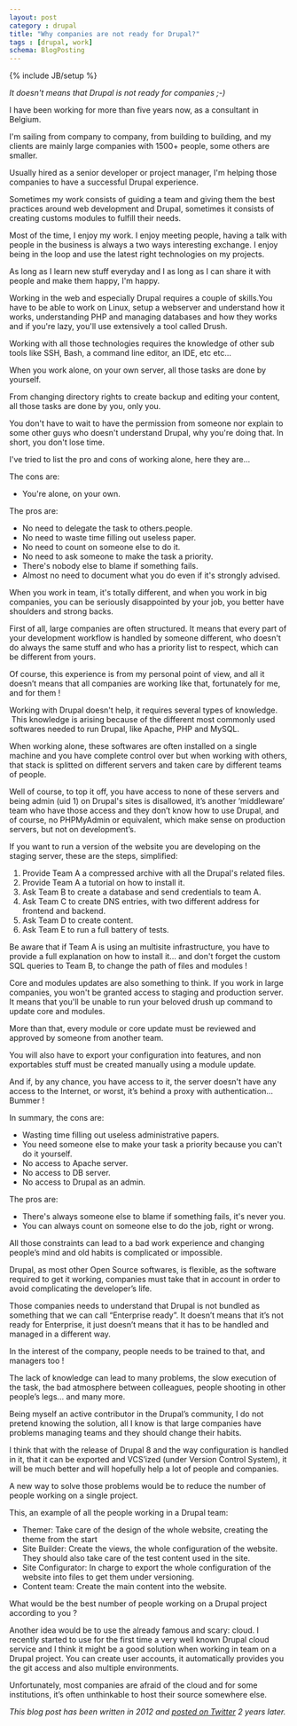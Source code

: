 ```yaml
---
layout: post
category : drupal
title: "Why companies are not ready for Drupal?"
tags : [drupal, work]
schema: BlogPosting
---
```

{% include JB/setup %}

_It doesn't means that Drupal is not ready for companies ;-)_

I have been working for more than five years now, as a consultant in Belgium.

I'm sailing from company to company, from building to building, and my clients are mainly large companies with 1500+ people, some others are smaller.

Usually hired as a senior developer or project manager, I'm helping those companies to have a successful Drupal experience.

<!--break-->

Sometimes my work consists of guiding a team and giving them the best practices around web development and Drupal, sometimes it consists of creating customs modules to fulfill their needs.

Most of the time, I enjoy my work. I enjoy meeting people, having a talk with people in the business is always a two ways interesting exchange. I enjoy being in the loop and use the latest right technologies on my projects.

As long as I learn new stuff everyday and I as long as I can share it with people and make them happy, I'm happy.

Working in the web and especially Drupal requires a couple of skills.You have to be able to work on Linux, setup a webserver and understand how it works, understanding PHP and managing databases and how they works and if you're lazy, you'll use extensively a tool called Drush.

Working with all those technologies requires the knowledge of other sub tools like SSH, Bash, a command line editor, an IDE, etc etc... 

When you work alone, on your own server, all those tasks are done by yourself.

From changing directory rights to create backup and editing your content, all those tasks are done by you, only you.

You don't have to wait to have the permission from someone nor explain to some other guys who doesn't understand Drupal, why you're doing that. In short, you don't lose time.

I've tried to list the pro and cons of working alone, here they are...

The cons are:

- You're alone, on your own. 

The pros are:

- No need to delegate the task to others.people. 
- No need to waste time filling out useless paper. 
- No need to count on someone else to do it. 
- No need to ask someone to make the task a priority. 
- There's nobody else to blame if something fails. 
- Almost no need to document what you do even if it's strongly advised.   

When you work in team, it's totally different, and when you work in big companies, you can be seriously disappointed by your job, you better have shoulders and strong backs.

First of all, large companies are often structured. It means that every part of your development workflow is handled by someone different, who doesn't do always the same stuff and who has a priority list to respect, which can be different from yours.

Of course, this experience is from my personal point of view, and all it doesn’t means that all companies are working like that, fortunately for me, and for them !

Working with Drupal doesn't help, it requires several types of knowledge.  This knowledge is arising because of the different most commonly used softwares needed to run Drupal, like Apache, PHP and MySQL.

When working alone, these softwares are often installed on a single machine and you have complete control over but when working with others, that stack is splitted on different servers and taken care by different teams of people.

Well of course, to top it off, you have access to none of these servers and being admin (uid 1) on Drupal's sites is disallowed, it’s another ‘middleware’ team who have those access and they don’t know how to use Drupal, and of course, no PHPMyAdmin or equivalent, which make sense on production servers, but not on development’s.

If you want to run a version of the website you are developing on the staging server, these are the steps, simplified:

1. Provide Team A a compressed archive with all the Drupal's related files. 
2. Provide Team A a tutorial on how to install it. 
3. Ask Team B to create a database and send credentials to team A. 
4. Ask Team C to create DNS entries, with two different address for frontend and backend. 
5. Ask Team D to create content. 
6. Ask Team E to run a full battery of tests.   

Be aware that if Team A is using an multisite infrastructure, you have to provide a full explanation on how to install it... and don't forget the custom SQL queries to Team B, to change the path of files and modules !

Core and modules updates are also something to think. If you work in large companies, you won't be granted access to staging and production server. It means that you'll be unable to run your beloved drush up command to update core and modules.

More than that, every module or core update must be reviewed and approved by someone from another team.

You will also have to export your configuration into features, and non exportables stuff must be created manually using a module update.

And if, by any chance, you have access to it, the server doesn't have any access to the Internet, or worst, it’s behind a proxy with authentication… Bummer !

In summary, the cons are:

- Wasting time filling out useless administrative papers. 
- You need someone else to make your task a priority because you can't do it yourself. 
- No access to Apache server. 
- No access to DB server. 
- No access to Drupal as an admin. 

The pros are:

- There's always someone else to blame if something fails, it's never you. 
- You can always count on someone else to do the job, right or wrong. 

All those constraints can lead to a bad work experience and changing people’s mind and old habits is complicated or impossible.

Drupal, as most other Open Source softwares, is flexible, as the software required to get it working, companies must take that in account in order to avoid complicating the developer’s life.

Those companies needs to understand that Drupal is not bundled as something that we can call “Enterprise ready”. It doesn’t means that it’s not ready for Enterprise, it just doesn’t means that it has to be handled and managed in a different way.

In the interest of the company, people needs to be trained to that, and managers too !

The lack of knowledge can lead to many problems, the slow execution of the task, the bad atmosphere between colleagues, people shooting in other people’s legs... and many more.

Being myself an active contributor in the Drupal’s community, I do not pretend knowing the solution, all I know is that large companies have problems managing teams and they should change their habits.

I think that with the release of Drupal 8 and the way configuration is handled in it, that it can be exported and VCS’ized (under Version Control System), it will be much better and will hopefully help a lot of people and companies.

A new way to solve those problems would be to reduce the number of people working on a single project.

This, an example of all the people working in a Drupal team:

- Themer: Take care of the design of the whole website, creating the theme from the start 
- Site Builder: Create the views, the whole configuration of the website. They should also take care of the test content used in the site. 
- Site Configurator: In charge to export the whole configuration of the website into files to get them under versioning. 
- Content team: Create the main content into the website. 
  
What would be the best number of people working on a Drupal project according to you ?

Another idea would be to use the already famous and scary: cloud. I recently started to use for the first time a very well known Drupal cloud service and I think it might be a good solution when working in team on a Drupal project. You can create user accounts, it automatically provides you the git access and also multiple environments.

Unfortunately, most companies are afraid of the cloud and for some institutions, it’s often unthinkable to host their source somewhere else.

_This blog post has been written in 2012 and [posted on Twitter](https://twitter.com/drupol/status/539729501518057472) 2 years later._
